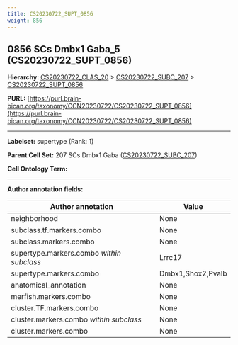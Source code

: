 ```yaml
---
title: CS20230722_SUPT_0856
weight: 856
---
```

## 0856 SCs Dmbx1 Gaba_5 (CS20230722_SUPT_0856)
<b>Hierarchy: </b>
[CS20230722_CLAS_20](../CS20230722_CLAS_20) >
[CS20230722_SUBC_207](../CS20230722_SUBC_207) >
[CS20230722_SUPT_0856](../CS20230722_SUPT_0856)

**PURL:** [https://purl.brain-bican.org/taxonomy/CCN20230722/CS20230722_SUPT_0856](https://purl.brain-bican.org/taxonomy/CCN20230722/CS20230722_SUPT_0856)

---


**Labelset:** supertype (Rank: 1)

**Parent Cell Set:** 207 SCs Dmbx1 Gaba ([CS20230722_SUBC_207](../CS20230722_SUBC_207))



**Cell Ontology Term:** 

[MARKER GENES.]: #


---

[TRANSFERRED ANNOTATIONS.]: #


[AUTHOR ANNOTATION FIELDS.]: #


**Author annotation fields:**

| Author annotation | Value |
|-------------------|-------|
|neighborhood|None|
|subclass.tf.markers.combo|None|
|subclass.markers.combo|None|
|supertype.markers.combo _within subclass_|Lrrc17|
|supertype.markers.combo|Dmbx1,Shox2,Pvalb|
|anatomical_annotation|None|
|merfish.markers.combo|None|
|cluster.TF.markers.combo|None|
|cluster.markers.combo _within subclass_|None|
|cluster.markers.combo|None|
